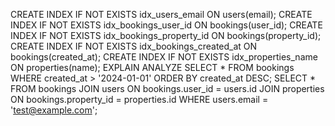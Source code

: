 CREATE INDEX IF NOT EXISTS idx_users_email ON users(email);
CREATE INDEX IF NOT EXISTS idx_bookings_user_id ON bookings(user_id);
CREATE INDEX IF NOT EXISTS idx_bookings_property_id ON bookings(property_id);
CREATE INDEX IF NOT EXISTS idx_bookings_created_at ON bookings(created_at);
CREATE INDEX IF NOT EXISTS idx_properties_name ON properties(name);
EXPLAIN ANALYZE
SELECT *
FROM bookings
WHERE created_at > '2024-01-01'
ORDER BY created_at DESC;
SELECT *
FROM bookings
JOIN users ON bookings.user_id = users.id
JOIN properties ON bookings.property_id = properties.id
WHERE users.email = 'test@example.com';
